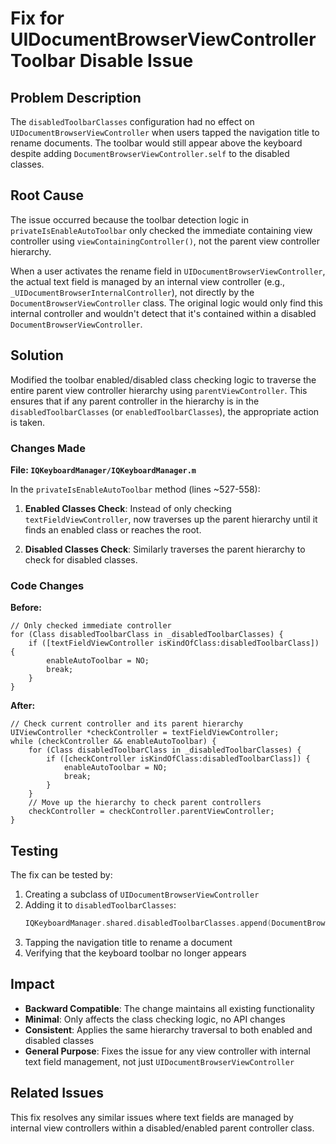 # Fix for UIDocumentBrowserViewController Toolbar Disable Issue

## Problem Description

The `disabledToolbarClasses` configuration had no effect on `UIDocumentBrowserViewController` when users tapped the navigation title to rename documents. The toolbar would still appear above the keyboard despite adding `DocumentBrowserViewController.self` to the disabled classes.

## Root Cause

The issue occurred because the toolbar detection logic in `privateIsEnableAutoToolbar` only checked the immediate containing view controller using `viewContainingController()`, not the parent view controller hierarchy.

When a user activates the rename field in `UIDocumentBrowserViewController`, the actual text field is managed by an internal view controller (e.g., `_UIDocumentBrowserInternalController`), not directly by the `DocumentBrowserViewController` class. The original logic would only find this internal controller and wouldn't detect that it's contained within a disabled `DocumentBrowserViewController`.

## Solution

Modified the toolbar enabled/disabled class checking logic to traverse the entire parent view controller hierarchy using `parentViewController`. This ensures that if any parent controller in the hierarchy is in the `disabledToolbarClasses` (or `enabledToolbarClasses`), the appropriate action is taken.

### Changes Made

**File: `IQKeyboardManager/IQKeyboardManager.m`**

In the `privateIsEnableAutoToolbar` method (lines ~527-558):

1. **Enabled Classes Check**: Instead of only checking `textFieldViewController`, now traverses up the parent hierarchy until it finds an enabled class or reaches the root.

2. **Disabled Classes Check**: Similarly traverses the parent hierarchy to check for disabled classes.

### Code Changes

**Before:**
```objc
// Only checked immediate controller
for (Class disabledToolbarClass in _disabledToolbarClasses) {
    if ([textFieldViewController isKindOfClass:disabledToolbarClass]) {
        enableAutoToolbar = NO;
        break;
    }
}
```

**After:**
```objc
// Check current controller and its parent hierarchy
UIViewController *checkController = textFieldViewController;
while (checkController && enableAutoToolbar) {
    for (Class disabledToolbarClass in _disabledToolbarClasses) {
        if ([checkController isKindOfClass:disabledToolbarClass]) {
            enableAutoToolbar = NO;
            break;
        }
    }
    // Move up the hierarchy to check parent controllers
    checkController = checkController.parentViewController;
}
```

## Testing

The fix can be tested by:

1. Creating a subclass of `UIDocumentBrowserViewController`
2. Adding it to `disabledToolbarClasses`:
   ```swift
   IQKeyboardManager.shared.disabledToolbarClasses.append(DocumentBrowserViewController.self)
   ```
3. Tapping the navigation title to rename a document
4. Verifying that the keyboard toolbar no longer appears

## Impact

- **Backward Compatible**: The change maintains all existing functionality
- **Minimal**: Only affects the class checking logic, no API changes
- **Consistent**: Applies the same hierarchy traversal to both enabled and disabled classes
- **General Purpose**: Fixes the issue for any view controller with internal text field management, not just `UIDocumentBrowserViewController`

## Related Issues

This fix resolves any similar issues where text fields are managed by internal view controllers within a disabled/enabled parent controller class.